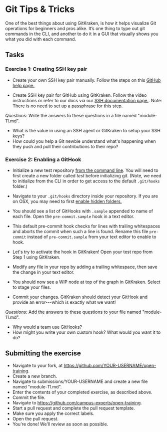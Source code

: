 # Git Tips & Tricks

One of the best things about using GitKraken, is how it helps visualize Git operations for beginners and pros alike. It’s one thing to type out git commands in the CLI, and another to do it in a GUI that visually shows you what you did with each command.

## Tasks

### Exercise 1: Creating SSH key pair

- Create your own SSH key pair manually. Follow the steps on this [GitHub help page.](https://help.github.com/articles/generating-a-new-ssh-key-and-adding-it-to-the-ssh-agent/#generating-a-new-ssh-key)

- Create SSH key pair for GitHub using GitKraken. Follow the video instructions or refer to our docs via our [SSH documentation page.](https://support.gitkraken.com/getting-started/authentication). Note: There is no need to set up a passphrase for this step.

*Questions:*
Write the answers to these questions in a file named "module-11.md".

- What is the value in using an SSH agent or GitKraken to setup your SSH keys?
- How could you help a Git newbie understand what's happening when they push and pull their contributions to their repo?


### Exercise 2: Enabling a GitHook

- Initialize a new test repository [from the command line](https://git-scm.com/docs/git-init). You will need to first create a new folder called *test* before initializing git. (Note, we need to initialize from the CLI in order to get access to the default `.git/hooks` folder.)

- Navigate to your `.git/hooks` directory inside your repository. If you are on OSX, you may need to first [enable hidden folders.](https://stackoverflow.com/questions/11197249/show-system-files-show-git-ignore-in-osx_)

- You should see a list of GitHooks with `.sample` appended to name of each file. Open the `pre-commit.sample` hook in a text editor.

- This default pre-commit hook checks for lines with trailing whitespaces and aborts the commit when such a line is found. Rename this file `pre-commit` instead of `pre-commit.sample` from your text editor to enable to hook.

- Let's try to activate the hook in GitKraken! Open your test repo from Step 1 using GitKraken.

- Modify any file in your repo by adding a trailing whitespace, then save the change in your text editor.

- You should now see a WIP node at top of the graph in GitKraken. Select to stage your files.

- Commit your changes. GitKraken should detect your GitHook and provide an error---which is exactly what we want!

*Questions:*
Add the answers to these questions to your file named "module-11.md".

- Why would a team use GitHooks?
- How might you write your own custom hook? What would you want it to do?

## Submitting the exercise

- Navigate to your fork, at https://github.com/YOUR-USERNAME/open-training.
- Create a new branch.
- Navigate to submissions/YOUR-USERNAME and create a new file named "module-11.md".
- Enter the contents of your completed exercise, as described above.
- Commit the file.
- Navigate to https://github.com/campus-experts/open-training.
- Start a pull request and complete the pull request template.
- Make sure you apply the correct labels.
- Open the pull request.
- You're done! We'll review as soon as possible.
